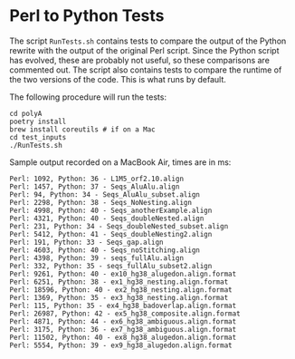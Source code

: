 # Perl to Python Tests

The script `RunTests.sh` contains tests to compare the output of the Python
rewrite with the output of the original Perl script. Since the Python script
has evolved, these are probably not useful, so these comparisons are
commented out. The script also contains tests to compare the runtime of the
two versions of the code. This is what runs by default.

The following procedure will run the tests:

```
cd polyA
poetry install
brew install coreutils # if on a Mac
cd test_inputs
./RunTests.sh
```

Sample output recorded on a MacBook Air, times are in ms:

```
Perl: 1092, Python: 36 - L1M5_orf2.10.align
Perl: 1457, Python: 37 - Seqs_AluAlu.align
Perl: 94, Python: 34 - Seqs_AluAlu_subset.align
Perl: 2298, Python: 38 - Seqs_NoNesting.align
Perl: 4998, Python: 40 - Seqs_anotherExample.align
Perl: 4321, Python: 40 - Seqs_doubleNested.align
Perl: 231, Python: 34 - Seqs_doubleNested_subset.align
Perl: 5412, Python: 41 - Seqs_doubleNesting2.align
Perl: 191, Python: 33 - Seqs_gap.align
Perl: 4603, Python: 40 - Seqs_noStitching.align
Perl: 4398, Python: 39 - seqs_fullAlu.align
Perl: 332, Python: 35 - seqs_fullAlu_subset2.align
Perl: 9261, Python: 40 - ex10_hg38_alugedon.align.format
Perl: 6251, Python: 38 - ex1_hg38_nesting.align.format
Perl: 18596, Python: 40 - ex2_hg38_nesting.align.format
Perl: 1369, Python: 35 - ex3_hg38_nesting.align.format
Perl: 115, Python: 35 - ex4_hg38_badoverlap.align.format
Perl: 26987, Python: 42 - ex5_hg38_composite.align.format
Perl: 4871, Python: 44 - ex6_hg38_ambiguous.align.format
Perl: 3175, Python: 36 - ex7_hg38_ambiguous.align.format
Perl: 11502, Python: 40 - ex8_hg38_alugedon.align.format
Perl: 5554, Python: 39 - ex9_hg38_alugedon.align.format
```
